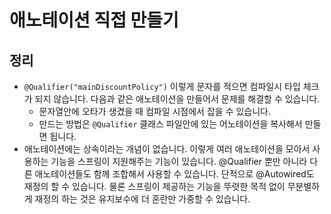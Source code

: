 # 애노테이션 직접 만들기

## 정리

- `@Qualifier("mainDiscountPolicy")` 이렇게 문자를 적으면 컴파일시 타입 체크가 되지 않습니다. 다음과 같은 애노테이션을 만들어서 문제를 해결할 수 있습니다.
  - 문자열안에 오타가 생겼을 때 컴파일 시점에서 잡을 수 있습니다.
  - 만드는 방법은 `@Qualifier` 클래스 파일안에 있는 어노테이션을 복사해서 만들면 됩니다.
- 애노테이션에는 상속이라는 개념이 없습니다. 이렇게 여러 애노테이션을 모아서 사용하는 기능을 스프링이 지원해주는 기능이 있습니다. @Qualifier 뿐만 아니라 다른 애노테이션들도 함께 조합해서 사용할 수 있습니다. 단적으로 @Autowired도 재정의 할 수 있습니다. 물론 스프링이 제공하는 기능을 뚜렷한 목적 없이 무분별하게 재정의 하는 것은 유지보수에 더 혼란만 가중할 수 있습니다.
